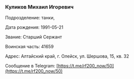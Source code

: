 ### Куликов Михаил  Игоревич

Подрозделение: танки, 

Дата рождения: 1991-05-21

Звание: Старший Сержант

Воинская часть: 41659

Адрес: Алтайский край, г. Олейск, ул. Шершова, 15, кв. 32

Сообщение в Telegram: [https://t.me/rf200_now/50](https://t.me/rf200_now/50)
